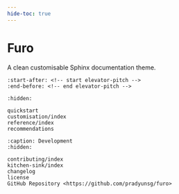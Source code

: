 ```yaml
---
hide-toc: true
---
```


# Furo

A clean customisable Sphinx documentation theme.

```{include} ../README.md
:start-after: <!-- start elevator-pitch -->
:end-before: <!-- end elevator-pitch -->
```

```{toctree}
:hidden:

quickstart
customisation/index
reference/index
recommendations
```

```{toctree}
:caption: Development
:hidden:

contributing/index
kitchen-sink/index
changelog
license
GitHub Repository <https://github.com/pradyunsg/furo>
```
